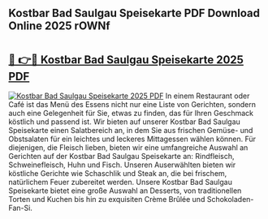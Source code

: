 ## Kostbar Bad Saulgau Speisekarte PDF Download Online 2025 rOWNf

# <h2><a href="http://gc703u.nevu.top/?p=Kostbar+Bad+Saulgau+Speisekarte">🔗 👉🔴 Kostbar Bad Saulgau Speisekarte 2025 PDF</a></h2>

[![Kostbar Bad Saulgau Speisekarte 2025 PDF](https://i.imgur.com/dBaPXMq.png)](http://gc703u.nevu.top/?p=Kostbar+Bad+Saulgau+Speisekarte)
In einem Restaurant oder Café ist das Menü des Essens nicht nur eine Liste von Gerichten, sondern auch eine Gelegenheit für Sie, etwas zu finden, das für Ihren Geschmack köstlich und passend ist. Wir bieten auf unserer Kostbar Bad Saulgau Speisekarte einen Salatbereich an, in dem Sie aus frischen Gemüse- und Obstsalaten für ein leichtes und leckeres Mittagessen wählen können. Für diejenigen, die Fleisch lieben, bieten wir eine umfangreiche Auswahl an Gerichten auf der Kostbar Bad Saulgau Speisekarte an: Rindfleisch, Schweinefleisch, Huhn und Fisch. Unseren Auserwählten bieten wir köstliche Gerichte wie Schaschlik und Steak an, die bei frischem, natürlichem Feuer zubereitet werden. Unsere Kostbar Bad Saulgau Speisekarte bietet eine große Auswahl an Desserts, von traditionellen Torten und Kuchen bis hin zu exquisiten Crème Brûlée und Schokoladen-Fan-Si.
